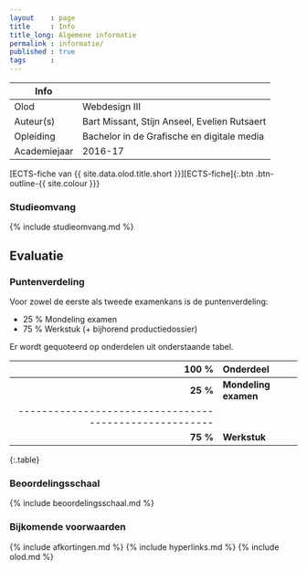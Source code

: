 ```yaml
---
layout    : page
title     : Info
title_long: Algemene informatie
permalink : informatie/
published : true
tags      :
---
```



|Info|   |
|----|---|
|Olod|Webdesign III|
|Auteur(s)|Bart Missant, Stijn Anseel, Evelien Rutsaert|
|Opleiding|Bachelor in de Grafische en digitale media|
|Academiejaar|2016-17|


[ECTS-fiche van {{ site.data.olod.title.short }}][ECTS-fiche]{:.btn .btn-outline-{{ site.colour }}}

### Studieomvang

{% include studieomvang.md %}

Evaluatie
---------

### Puntenverdeling

Voor zowel de eerste als tweede examenkans is de puntenverdeling:

 - 25 % Mondeling examen
 - 75 % Werkstuk (+ bijhorend productiedossier)

Er wordt gequoteerd op onderdelen uit onderstaande tabel.

|  100 %    | Onderdeel                                |
|----------:|:-----------------------------------------|
| **25 %**  | **Mondeling examen**                     |
|------------------------------------------------------|
| **75 %**  | **Werkstuk**                             |
{:.table}

### Beoordelingsschaal

{% include beoordelingsschaal.md %}

### Bijkomende voorwaarden



{% include afkortingen.md %}
{% include hyperlinks.md %}
{% include olod.md %}
